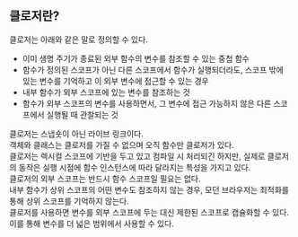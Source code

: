 ## 클로저란?

클로저는 아래와 같은 말로 정의할 수 있다.

- 이미 생명 주기가 종료된 외부 함수의 변수를 참조할 수 있는 중첩 함수
- 함수가 정의된 스코프가 아닌 다른 스코프에서 함수가 실행되더라도, 스코프 밖에 있는 변수를 기억하고 이 외부 변수에 접근할 수 있는 경우
- 내부 함수가 외부 스코프에 있는 변수를 참조하는 것
- 함수가 외부 스코프의 변수를 사용하면서, 그 변수에 접근 가능하지 않은 다른 스코프에서 실행될 때 관찰되는 것

클로저는 스냅숏이 아닌 라이브 링크이다.  
객체와 클래스는 클로저를 가질 수 없으며 오직 함수만 클로저가 있다.  
클로저는 렉시컬 스코프에 기반을 두고 있고 컴파일 시 처리되긴 하지만, 실제로 클로저의 동작은 실행 시점에 함수 인스턴스에 따라 달라지는 특성을 가지고 있다.  
클로저의 외부 스코프는 반드시 함수 스코프일 필요는 없다.  
내부 함수가 상위 스코프의 어떤 변수도 참조하지 않는 경우, 모던 브라우저는 최적화를 통해 상위 스코프를 기억하지 않는다.  
클로저를 사용하면 변수를 외부 스코프에 두는 대신 제한된 스코프로 캡슐화할 수 있다. 이를 통해 변수를 더 넓은 범위에서 사용할 수 있다.
